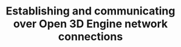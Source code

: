 ---
title: Establishing and communicating over Open 3D Engine network connections
linktitle: Connections
weight: 200
description: Learn how to listen for, connect to, and manage data transmission over Open 3D Engine network sockets.
toc: true
---